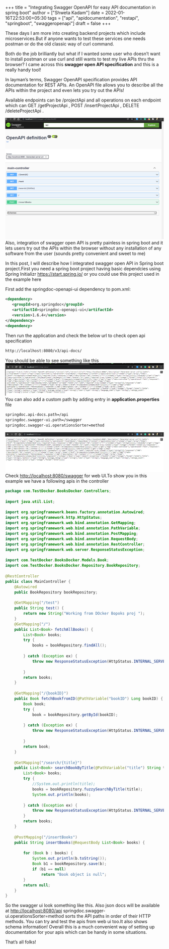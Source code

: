 +++
title = "Integrating Swagger OpenAPI for easy API documentation in spring boot"
author = ["Shweta Kadam"]
date = 2022-01-16T22:53:00+05:30
tags = ["api", "apidocumentation", "restapi", "springboot", "swaggeropenapi"]
draft = false
+++

These days I am more into creating backend projects which include microservices.But if anyone wants to test these services one needs postman or do the old classic way of curl command.

Both do the job brilliantly but what if I wanted some user who doesn’t want to install postman or use curl and still wants to test my live APIs thru the browser? I came across this ****swagger open API specification****  and this is a really handy tool!

In layman’s terms, Swagger OpenAPI specification provides API documentation for REST APIs. An OpenAPI file allows you to describe all the APIs within the project and even lets you try out the APIs!

Available endpoints can be /projectApi and all operations on each endpoint which can GET /getProjectApi , POST /insertProjectApi , DELETE /deleteProjectApi .

![](/img/swaggerui.PNG)
Also, integration of swagger open API is pretty painless in spring boot and it lets users try out the APIs within the browser without any installation of any software from the user (sounds pretty convenient and sweet to me)

In this post, I will describe how I integrated swagger open API in Spring boot project.First you need a spring boot project having basic dependcies using Spring Initializr <https://start.spring.io/> or you could use this project used in the example here

First add the springdoc-openapi-ui dependency to pom.xml:

```xml
<dependency>
   <groupId>org.springdoc</groupId>
   <artifactId>springdoc-openapi-ui</artifactId>
   <version>1.6.4</version>
</dependency>
<dependency>
```

Then run the application and check the below url to check open api specification

```bash
http://localhost:8080/v3/api-docs/
```

You should be able to see something like this
![](/img/open-apidocs.PNG)
You can also add a custom path by adding entry in ****application.properties**** file

```bash
springdoc.api-docs.path=/api
springdoc.swagger-ui.path=/swagger
springdoc.swagger-ui.operationsSorter=method
```

![](/img/custom-open-apidocs.PNG)
Check <http://localhost:8080/swagger> for web UI.To show you in this example we have a following apis in the controller

```java
package com.TestDocker.BooksDocker.Controllers;

import java.util.List;

import org.springframework.beans.factory.annotation.Autowired;
import org.springframework.http.HttpStatus;
import org.springframework.web.bind.annotation.GetMapping;
import org.springframework.web.bind.annotation.PathVariable;
import org.springframework.web.bind.annotation.PostMapping;
import org.springframework.web.bind.annotation.RequestBody;
import org.springframework.web.bind.annotation.RestController;
import org.springframework.web.server.ResponseStatusException;

import com.TestDocker.BooksDocker.Models.Book;
import com.TestDocker.BooksDocker.Repository.BookRepository;

@RestController
public class MainController {
	@Autowired
	public BookRepository bookRepository;

	@GetMapping("/test")
	public String test() {
		return new String("Working from DOcker Bopoks proj ");
	}
	@GetMapping("/")
	public List<Book> fetchAllBooks() {
		List<Book> books;
		try {
			books = bookRepository.findAll();

		} catch (Exception ex) {
			throw new ResponseStatusException(HttpStatus.INTERNAL_SERVER_ERROR, "Error occured in fetchAllBooks", ex);

		}
		return books;
	}

	@GetMapping("/{bookID}")
	public Book fetchBookfromID(@PathVariable("bookID") Long bookID) {
		Book book;
		try {
			book = bookRepository.getById(bookID);

		} catch (Exception ex) {
			throw new ResponseStatusException(HttpStatus.INTERNAL_SERVER_ERROR, "Error Occured in fetchBookfromID", ex);

		}
		return book;
	}

	@GetMapping("/search/{title}")
	public List<Book> searchBookByTitle(@PathVariable("title") String title) {
		List<Book> books;
		try {
			//System.out.println(title);
			books = bookRepository.fuzzySearchByTitle(title);
			System.out.println(books);

		} catch (Exception ex) {
			throw new ResponseStatusException(HttpStatus.INTERNAL_SERVER_ERROR, "Error Occured in searchBookByTitle", ex);
		}
		return books;
	}

	@PostMapping("/insertBooks")
	public String insertBooks(@RequestBody List<Book> books) {

		for (Book b : books) {
			System.out.println(b.toString());
			Book b1 = bookRepository.save(b);
			if (b1 == null)
				return "Book object is null";
		}
		return null;
	}
}
```

 So the swagger ui look something like this.
 Also json docs will be available at <http://localhost:8080/api> springdoc.swagger-ui.operationsSorter=method sorts the API paths in order of their HTTP methods.
You can try and test the apis from web ui too.It also shows schema information!
Overall this is a much convenient way of setting up documentation for your apis which can be handy in some situations.

That’s all folks!
